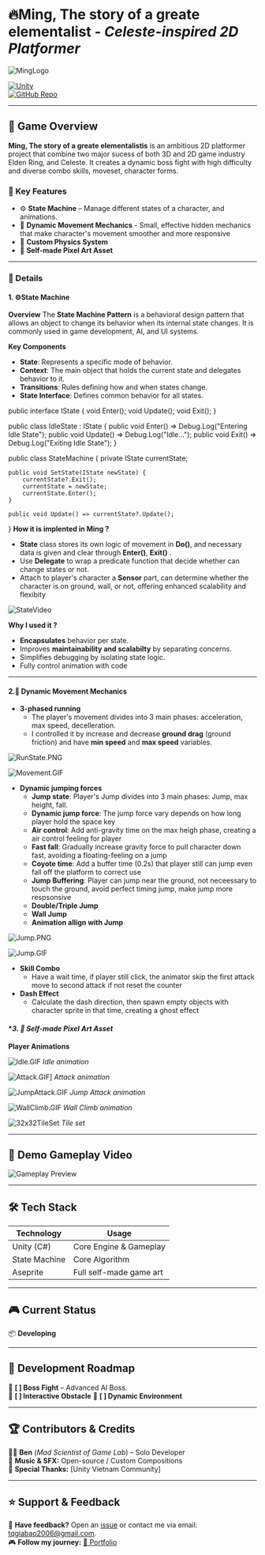 # 🔥Ming, The story of a greate elementalist - *Celeste-inspired 2D Platformer*

![MingLogo](https://github.com/tqgiabao2006/Avatar/raw/main/ReadMe/MingPoster.png)

[![Unity](https://img.shields.io/badge/Made_with-Unity-000?logo=unity&style=for-the-badge)](https://unity.com/)  
[![GitHub Repo](https://img.shields.io/badge/View_on-GitHub-blue?style=for-the-badge&logo=github)](https://github.com/tqgiabao2006/Avatar)

---

## 🚀 Game Overview  
**Ming, The story of a greate elementalistis** is an ambitious 2D platformer project that combine two major sucess of both 3D and 2D game industry Elden Ring, and Celeste. It creates a dynamic boss fight with high difficulty and diverse combo skills, moveset, character forms.

### 🎯 Key Features
- ⚙️ **State Machine** – Manage different states of a character, and animations.
- 🏃 **Dynamic Movement Mechanics** - Small, effective hidden mechanics that make character's movement smoother and more responsive
- 📐 **Custom Physics System**
- 🎨 **Self-made Pixel Art Asset**
---

### 📌 Details

#### **1. ⚙️State Machine**
**Overview**
The **State Machine Pattern** is a behavioral design pattern that allows an object to change its behavior when its internal state changes. It is commonly used in game development, AI, and UI systems.

**Key Components**
- **State**: Represents a specific mode of behavior.
- **Context**: The main object that holds the current state and delegates behavior to it.
- **Transitions**: Rules defining how and when states change.
- **State Interface**: Defines common behavior for all states.

public interface IState {
    void Enter();
    void Update();
    void Exit();
}

public class IdleState : IState {
    public void Enter() => Debug.Log("Entering Idle State");
    public void Update() => Debug.Log("Idle...");
    public void Exit() => Debug.Log("Exiting Idle State");
}

public class StateMachine {
    private IState currentState;

    public void SetState(IState newState) {
        currentState?.Exit();
        currentState = newState;
        currentState.Enter();
    }

    public void Update() => currentState?.Update();
}
**How it is implented in Ming ?**
- **State** class stores its own logic of movement in **Do()**, and necessary data is given and clear through **Enter()**, **Exit()** .
- Use **Delegate** to wrap a predicate function that decide whether can change states or not.
- Attach to player's character a **Sensor** part, can determine whether the character is on ground, wall, or not, offering enhanced scalability and flexibity

![StateVideo](https://github.com/tqgiabao2006/Blood-vein/raw/main/ReadMe/BloodVein_Grid.png)


**Why I used it ?**
- **Encapsulates** behavior per state.
- Improves **maintainability and scalabilty** by separating concerns.
- Simplifies debugging by isolating state logic.
- Fully control animation with code

---

#### 2.🏃 **Dynamic Movement Mechanics** 
- **3-phased running**
  - The player's movement divides into 3 main phases: acceleration, max speed, decelleration.
  - I controlled it by increase and decrease **ground drag** (ground friction) and have **min speed** and **max speed** variables.

![RunState.PNG](https://github.com/tqgiabao2006/Blood-vein/raw/main/ReadMe/Enum%20Direction.png)

![Movement.GIF](https://github.com/tqgiabao2006/Blood-vein/raw/main/ReadMe/Get%20direction.png)


- **Dynamic jumping forces**
  - **Jump state**: Player's Jump divides into 3 main phases: Jump, max height, fall.
  - **Dynamic jump force**: The jump force vary depends on how long player hold the space key
  - **Air control**: Add anti-gravity time on the max heigh phase, creating a air control feeling for player
  - **Fast fall**: Gradually increase gravity force to pull character down fast, avoiding a floating-feeling on a jump
  - **Coyote time**: Add a buffer time (0.2s) that player still can jump even fall off the platform to correct use
  - **Jump Buffering**: Player can jump near the ground, not neceessary to touch the ground, avoid perfect timing jump, make jump more respsonsive
  - **Double/Triple Jump**
  - **Wall Jump**
  - **Animation allign with Jump**

![Jump.PNG](https://github.com/tqgiabao2006/Blood-vein/raw/main/ReadMe/Smooth%20curve.png)

![Jump.GIF]()

- **Skill Combo**
  + Have a wait time, if player still click, the animator skip the first attack move to second attack if not reset the counter
- **Dash Effect**
  + Calculate the dash direction, then spawn empty objects with character sprite in that time, creating a ghost effect

#### **3. 🎨 **Self-made Pixel Art Asset***

**Player Animations**

![Idle.GIF](https://github.com/tqgiabao2006/Blood-vein/raw/main/ReadMe/ECS.png)
*Idle animation*

![Attack.GIF](https://github.com/tqgiabao2006/Blood-vein/raw/main/ReadMe/ECS.png)]
*Attack animation*

![JumpAttack.GIF](https://github.com/tqgiabao2006/Blood-vein/raw/main/ReadMe/ECS.png)
*Jump Attack animation*

![WallClimb.GIF](https://github.com/tqgiabao2006/Blood-vein/raw/main/ReadMe/ECS.png)
*Wall Climb animation*

![32x32TileSet](https://github.com/tqgiabao2006/Blood-vein/raw/main/ReadMe/ECS.png)
*Tile set*


---
## 🎥 Demo Gameplay Video
![Gameplay Preview](https://github.com/tqgiabao2006/Blood-vein/raw/main/ReadMe/Gameplay.gif)

---

## 🛠 Tech Stack  
| **Technology**   | **Usage**  |  
|-----------------|-----------|  
| Unity (C#) | Core Engine & Gameplay |  
| State Machine | Core Algorithm |  
| Aseprite | Full self-made game art |  

---

## 🎮 Current Status  
📦 **Developing**

---

## 🚧 Development Roadmap  
🔹 **[ ] Boss Fight** – Advanced AI Boss.  
🔹 **[ ] Interactive Obstacle**
🔹 **[ ] Dynamic Environment**  

---

## 🏆 Contributors & Credits  
👨‍💻 **Ben** (*Mad Scientist of Game Lab*) – Solo Developer  
🎵 **Music & SFX:** Open-source / Custom Compositions  
📖 **Special Thanks:** [Unity Vietnam Community]

---

## ⭐ Support & Feedback  
💬 **Have feedback?** Open an [issue](https://github.com/tqgiabao2006/blood-vein/issues) or contact me via email: tqgiabao2006@gmail.com.  
🎮 **Follow my journey:** [🔗 Portfolio](https://your-portfolio-link.com)  

